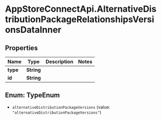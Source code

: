 # AppStoreConnectApi.AlternativeDistributionPackageRelationshipsVersionsDataInner

## Properties

Name | Type | Description | Notes
------------ | ------------- | ------------- | -------------
**type** | **String** |  | 
**id** | **String** |  | 



## Enum: TypeEnum


* `alternativeDistributionPackageVersions` (value: `"alternativeDistributionPackageVersions"`)




